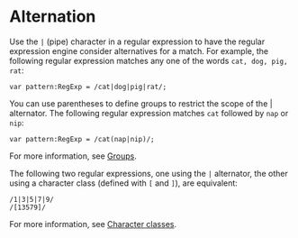 # Alternation

<div>

Use the `|` (pipe) character in a regular expression to have the regular
expression engine consider alternatives for a match. For example, the following
regular expression matches any one of the words `cat, dog, pig, rat`:

    var pattern:RegExp = /cat|dog|pig|rat/;

You can use parentheses to define groups to restrict the scope of the \|
alternator. The following regular expression matches `cat` followed by `nap` or
`nip`:

    var pattern:RegExp = /cat(nap|nip)/;

For more information, see [Groups](./groups.md).

The following two regular expressions, one using the `|` alternator, the other
using a character class (defined with `[` and `]`), are equivalent:

    /1|3|5|7|9/
    /[13579]/

For more information, see [Character classes](./character-classes.md).

</div>
